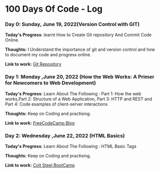 # 100 Days Of Code - Log

### Day 0: Sunday, June 19, 2022(Version Control with GIT)

**Today's Progress**: learnt How to Create Git repository And Commit Code Online.

**Thoughts:** I Understand the importance of git and version control and how to document my code and progress online.

**Link to work:** [Git Repository](http://www.example.com)

### Day 1: Monday ,June 20, 2022 (How the Web Works: A Primer for Newcomers to Web Development)

**Today's Progress**:  Learn About The Following : Part 1: How the web works,Part 2: Structure of a Web Application, Part 3: HTTP and REST and Part 4: Code examples of client-server interactions

**Thoughts:** Keep on Coding and practising.

**Link to work:** [FreeCodeCamp Blog](https://www.freecodecamp.org/news/how-the-web-works-a-primer-for-newcomers-to-web-development-or-anyone-really-b4584e63585c/)

### Day 2: Wednesday ,June 22, 2022 (HTML Basics)

**Today's Progress**:  Learn About The Following : HTML Basic Tags

**Thoughts:** Keep on Coding and practising.

**Link to work:** [Colt Steel BootCamp](https://www.udemy.com/course/the-web-developer-bootcamp/)
